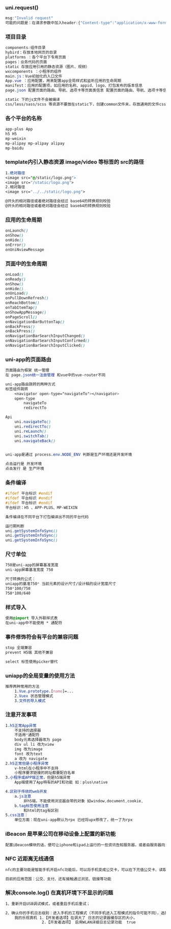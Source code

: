 ### uni.request()

~~~javascript
msg:"Invalid request" 
可能的问题是：在请求参数中加入header:{"Content-type":"application/x-www-form-urlencoded"}
~~~

### 项目目录

~~~css 
components:组件目录
hybird：存放本地网页的目录
platforms ：各个平台下专用页面
pages：业务代码的页面
static 存放应用引用的静态资源（图片、视频）
wxcomponents ：小程序的组件
main.js：Vue初始化的入口文件
App.vue ：应用配置，用来配置app全局样式和监听应用的生命周期
manifest：应用的配置项，如应用的名称、appid、logo、打包发布的版本信息
page.json 配置页面的路由、导航、选项卡等页面类信息 配置页面的路由、导航、选项卡等信息 

static 下的js文件不会被编译 
css/less/sass/scss 等资源不要放在static下，创建common文件夹，存放通用的文件css/less/scss 
~~~

### 各个平台的名称

~~~css
app-plus App 
h5 H5 
mp-weixin
mp-alipay mp-alipay alipay 
mp-baidu 

~~~

### template内引入静态资源 image/video 等标签的 src的路径

~~~css 
1.绝对路径
<image src="@/static/logo.png">
<image src="/static/logo.png">
2.相对路径
<image src="../../static/logo.png">

@开头的相对路径或者绝对路径会经过 base64的转换规则校验 
@开头的相对路径或者绝对路径会经过 base64的转换规则校验 
~~~

### 应用的生命周期

~~~css 
onLaunch()
onShow()
onHide()
onError()
onUniNviewMessage
~~~

### 页面中的生命周期

~~~css 
onLoad()
onReady()
onShow()
onHide()
onUnLoad()
onPullDownRefresh()
onReachBottom()
onTabItemTap()
onShowAppMessage()
onPageScroll()
onNavigationBarButtonTap()
onBackPress()
onBackPress()
onNavigationBarSearchInputChanged()
onNavigationBarSearchInputConfirmed()
onNavigationBarSearchInputClicked()

~~~

### uni-app的页面路由

~~~css
页面路由为框架 统一管理 
在 page.json统一注册管理 和vue中的vue-router不同

uni-app路由跳转的两种方式
标签组件跳转
	<navigator open-type="navigateTo"></navigator>
	open-type
		navigateTo 
		redirectTo 

Api
	uni.navigateTo()
	uni.redirectTo()
	uni.reLaunch()
	uni.switchTab()
	uni.navigateBack()
	
~~~

~~~css
uni-app是通过 process.env.NODE_ENV 判断是生产环境还是开发环境 

点击运行是 开发环境
点击发行 是 生产环境
~~~

### 条件编译

~~~css 
#ifdef 平台标识 #endif
#ifdef 平台标识 #endif
#ifdef 平台标识 #endif 
平台标识：H5 、APP-PLUS、MP-WEIXIN 

条件编译在不同平台下打包编译出不同的平台代码 

运行期判断
uni.getSystemInfoSync()
uni.getSystemInfoSync()
uni.getSystemInfoSync()
~~~

### 尺寸单位

~~~css 
750是uni-app的屏幕基准宽度 
uni-app屏幕基准宽度 750 

尺寸转换的公式：
uniapp的基准750* 当前元素的设计尺寸/设计稿的设计宽度尺寸
750*100/750 
750*100/640 

~~~

### 样式导入

~~~css 
使用@import 导入外联样式表 
在uni-app中不能使用 * 通配符
~~~

### 事件修饰符会有平台的兼容问题

~~~css 
stop 全端兼容
prevent H5端 其他不兼容

select 标签使用picker替代

~~~

### uniapp的全局变量的使用方法

~~~css
推荐两种常用的方法 
	1.Vue.prototype.[name]=...
	2.Vuex 状态管理模式
	3.文件的导入模式

~~~

### 注意开发事项

~~~css
1.h5正常App异常
    不支持的选择器
    不适用*通配符
    body元素选择器改为 page 
    div ul li 改为view 
    img 改为image 
    font 改为text 
    a 改为 navigate 
2.h5正常但是小程序异常
	v-html在小程序中不支持
	小程序要求链接的网址都要配白名单
3.小程序或APP端正常，但是h5端异常
	App端使用了App特有的API和功能 如：plus\native

4.区别于传统的web开发
	a.js注意
		非h5端，不能使用浏览器自带的对象 如window,document,cookie,
	b.tag标签使用注意
		和html的tag有区别
5.css注意：
	单位方面：现在uni-app默认为rpx 已经将upx修改了，统一了为rpx 

~~~

### iBeacon 是苹果公司在移动设备上配置的新功能

~~~css 
配置iBeacon模块的话，便可让iphone和ipad上运行的一些资讯告知服务器，或者由服务器向iphone和ipad客户发送折扣券及进店积分
~~~

### NFC 近距离无线通信

~~~css 
nfc的主要功能是智能手机开启nfc功能后，可以将手机变成公交卡，可以在下充值公交卡、读取卡内数据

目前的应用范围：公交、支付、还有接触通过浏览、链接等功能
~~~

### 解决console.log() 在真机环境下不显示的问题



~~~css
1、重新开启USB调试模式，或者重启手机后重试；

2、确认你的手机日志级别：进入手机的工程模式（不同手机进入工程模式的指令可能不同），选择日志输出等级，确定Log print enable 为 Enable，如果不是，设置为enable。设置完再次运行即可。
	我的乐视真机 1.【开发者选项】在调大了 日志的记录器缓存区的大小，
				2.【开发者选项】 启用WLAN详细日志记录功能  true

~~~

